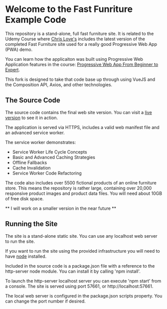 # Welcome to the Fast Funriture Example Code

This repository is a stand-alone, full fast furniture site. It is related to the Udemy Course where [Chris Love's](https://twitter.com/chrislove) includes the latest version of the completed Fast Furniture site used for a really good Progressive Web App (PWA) demo.

You can learn how the applicaiton was built using Progressive Web Application features in the course: [Progressive Web App From Beginner to Expert](https://www.udemy.com/progressive-web-apps-pwa-from-beginner-to-expert/?couponCode=PWACOURSE-29).

This fork is designed to take that code base up through using VueJS and the Composition API, Axios, and other technologies.

## The Source Code

The source code contains the final web site version. You can visit a [live version](https://fastfurniture.love2dev.com/) to see it in action.

The application is served via HTTPS, includes a valid web manifest file and an advanced service worker.

The service worker demonstrates:

- Service Worker Life Cycle Concepts
- Basic and Advanced Caching Strategies
- Offline Fallbacks
- Cache Invalidation
- Service Worker Code Refactoring

The code also includes over 5500 fictional products of an online furniture store. This means the repository is rather large, containing over 20,000 responsive product images and product data files. You will need about 10GB of free disk space.

** I will work on a smaller version in the near future **

## Running the Site

The site is a stand-alone static site. You can use any localhost web server to run the site.

If you want to run the site using the provided infrastructure you will need to have [node](https://nodejs.org/) installed.

Included in the source code is a package.json file with a reference to the http-server node module. You can install it by calling 'npm install'.

To launch the http-server localhost server you can execute 'npm start' from a console. The site is served using port 57661, or http://localhost:57661.

The local web server is configured in the package.json scripts property. You can change the port number if desired.

